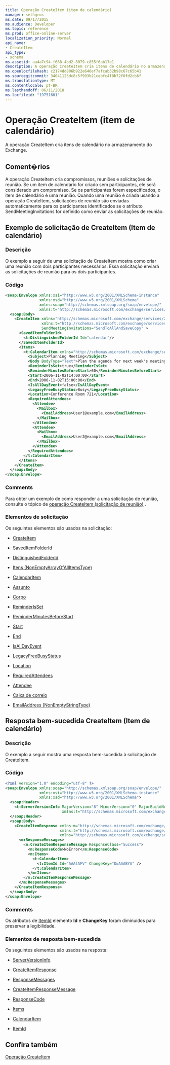 ```yaml
---
title: Operação CreateItem (item de calendário)
manager: sethgros
ms.date: 09/17/2015
ms.audience: Developer
ms.topic: reference
ms.prod: office-online-server
localization_priority: Normal
api_name:
- CreateItem
api_type:
- schema
ms.assetid: aa4a7c94-f668-4bd2-8079-c855f6ab17e1
description: A operação CreateItem cria itens de calendário no armazenamento do Exchange.
ms.openlocfilehash: c2174dd806b922e640ef7afcab32b98c67c65b41
ms.sourcegitcommit: 34041125dc8c5f993b21cebfc4f8b72f0fd2cb6f
ms.translationtype: MT
ms.contentlocale: pt-BR
ms.lasthandoff: 06/11/2018
ms.locfileid: "19751601"
---
```

# <a name="createitem-operation-calendar-item"></a>Operação CreateItem (item de calendário)

A operação CreateItem cria itens de calendário no armazenamento do Exchange.
  
## <a name="remarks"></a>Coment�rios

A operação CreateItem cria compromissos, reuniões e solicitações de reunião. Se um item de calendário for criado sem participantes, ele será considerado um compromisso. Se os participantes forem especificados, o item de calendário é uma reunião. Quando uma reunião é criada usando a operação CreateItem, solicitações de reunião são enviadas automaticamente para os participantes identificados se o atributo SendMeetingInvitations for definido como enviar as solicitações de reunião.
  
## <a name="createitem-calendar-item-request-example"></a>Exemplo de solicitação de CreateItem (Item de calendário)

### <a name="description"></a>Descrição

O exemplo a seguir de uma solicitação de CreateItem mostra como criar uma reunião com dois participantes necessários. Essa solicitação enviará as solicitações de reunião para os dois participantes.
  
### <a name="code"></a>Código

```XML
<soap:Envelope xmlns:xsi="http://www.w3.org/2001/XMLSchema-instance"
               xmlns:xsd="http://www.w3.org/2001/XMLSchema"
               xmlns:soap="http://schemas.xmlsoap.org/soap/envelope/"
               xmlns:t="http://schemas.microsoft.com/exchange/services/2006/types">
  <soap:Body>
    <CreateItem xmlns="http://schemas.microsoft.com/exchange/services/2006/messages"
                xmlns:t="http://schemas.microsoft.com/exchange/services/2006/types" 
                SendMeetingInvitations="SendToAllAndSaveCopy" >
      <SavedItemFolderId>
        <t:DistinguishedFolderId Id="calendar"/>
      </SavedItemFolderId>
      <Items>
        <t:CalendarItem xmlns="http://schemas.microsoft.com/exchange/services/2006/types">
          <Subject>Planning Meeting</Subject>
          <Body BodyType="Text">Plan the agenda for next week's meeting.</Body>
          <ReminderIsSet>true</ReminderIsSet>
          <ReminderMinutesBeforeStart>60</ReminderMinutesBeforeStart>
          <Start>2006-11-02T14:00:00</Start>
          <End>2006-11-02T15:00:00</End>
          <IsAllDayEvent>false</IsAllDayEvent>
          <LegacyFreeBusyStatus>Busy</LegacyFreeBusyStatus>
          <Location>Conference Room 721</Location>
          <RequiredAttendees>
            <Attendee>
              <Mailbox>
                <EmailAddress>User1@example.com</EmailAddress>
              </Mailbox>
            </Attendee>
            <Attendee>
              <Mailbox>
                <EmailAddress>User2@example.com</EmailAddress>
              </Mailbox>
            </Attendee>
          </RequiredAttendees>
        </t:CalendarItem>
      </Items>
    </CreateItem>
  </soap:Body>
</soap:Envelope>
```

### <a name="comments"></a>Comments

Para obter um exemplo de como responder a uma solicitação de reunião, consulte o tópico de [operação CreateItem (solicitação de reunião)](createitem-operation-meeting-request.md) . 
  
### <a name="request-elements"></a>Elementos de solicitação

Os seguintes elementos são usados na solicitação:
  
- [CreateItem](createitem.md)
    
- [SavedItemFolderId](saveditemfolderid.md)
    
- [DistinguishedFolderId](distinguishedfolderid.md)
    
- [Itens (NonEmptyArrayOfAllItemsType)](items-nonemptyarrayofallitemstype.md)
    
- [CalendarItem](calendaritem.md)
    
- [Assunto](subject.md)
    
- [Corpo](body.md)
    
- [ReminderIsSet](reminderisset.md)
    
- [ReminderMinutesBeforeStart](reminderminutesbeforestart.md)
    
- [Start](start.md)
    
- [End](end-ex15websvcsotherref.md)
    
- [IsAllDayEvent](isalldayevent.md)
    
- [LegacyFreeBusyStatus](legacyfreebusystatus.md)
    
- [Location](location.md)
    
- [RequiredAttendees](requiredattendees.md)
    
- [Attendee](attendee.md)
    
- [Caixa de correio](mailbox.md)
    
- [EmailAddress (NonEmptyStringType)](emailaddress-nonemptystringtype.md)
    
## <a name="successful-createitem-calendar-item-response"></a>Resposta bem-sucedida CreateItem (Item de calendário)

### <a name="description"></a>Descrição

O exemplo a seguir mostra uma resposta bem-sucedida à solicitação de CreateItem.
  
### <a name="code"></a>Código

```XML
<?xml version="1.0" encoding="utf-8" ?>
<soap:Envelope xmlns:soap="http://schemas.xmlsoap.org/soap/envelope/" 
               xmlns:xsi="http://www.w3.org/2001/XMLSchema-instance" 
               xmlns:xsd="http://www.w3.org/2001/XMLSchema">
  <soap:Header>
    <t:ServerVersionInfo MajorVersion="8" MinorVersion="0" MajorBuildNumber="685" MinorBuildNumber="8" 
                         xmlns:t="http://schemas.microsoft.com/exchange/services/2006/types" />
  </soap:Header>
  <soap:Body>
    <CreateItemResponse xmlns:m="http://schemas.microsoft.com/exchange/services/2006/messages" 
                        xmlns:t="http://schemas.microsoft.com/exchange/services/2006/types" 
                        xmlns="http://schemas.microsoft.com/exchange/services/2006/messages">
      <m:ResponseMessages>
        <m:CreateItemResponseMessage ResponseClass="Success">
          <m:ResponseCode>NoError</m:ResponseCode>
          <m:Items>
            <t:CalendarItem>
              <t:ItemId Id="AAAlAFV" ChangeKey="DwAAABYA" />
            </t:CalendarItem>
          </m:Items>
        </m:CreateItemResponseMessage>
      </m:ResponseMessages>
    </CreateItemResponse>
  </soap:Body>
</soap:Envelope>
```

### <a name="comments"></a>Comments

Os atributos de [ItemId](itemid.md) elemento **Id** e **ChangeKey** foram diminuídos para preservar a legibilidade. 
  
### <a name="successful-response-elements"></a>Elementos de resposta bem-sucedida

Os seguintes elementos são usados na resposta:
  
- [ServerVersionInfo](serverversioninfo.md)
    
- [CreateItemResponse](createitemresponse.md)
    
- [ResponseMessages](responsemessages.md)
    
- [CreateItemResponseMessage](createitemresponsemessage.md)
    
- [ResponseCode](responsecode.md)
    
- [Items](items.md)
    
- [CalendarItem](calendaritem.md)
    
- [ItemId](itemid.md)
    
## <a name="see-also"></a>Confira também



[Operação CreateItem](createitem-operation.md)

